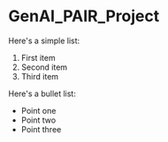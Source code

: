 # GenAI_PAIR_Project
Here's a simple list:
1. First item
2. Second item
3. Third item

Here's a bullet list:
- Point one
- Point two
- Point three
